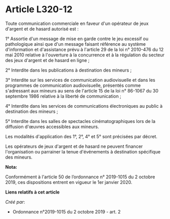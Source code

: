 # Article L320-12

Toute communication commerciale en faveur d'un opérateur de jeux d'argent et de hasard autorisé est :

1° Assortie d'un message de mise en garde contre le jeu excessif ou pathologique ainsi que d'un message faisant référence au
système d'information et d'assistance prévu à l'article 29 de la loi n° 2010-476 du 12 mai 2010 relative à l'ouverture à la
concurrence et à la régulation du secteur des jeux d'argent et de hasard en ligne ;

2° Interdite dans les publications à destination des mineurs ;

3° Interdite sur les services de communication audiovisuelle et dans les programmes de communication audiovisuelle, présentés
comme s'adressant aux mineurs au sens de l'article 15 de la loi n° 86-1067 du 30 septembre 1986 relative à la liberté de
communication ;

4° Interdite dans les services de communications électroniques au public à destination des mineurs ;

5° Interdite dans les salles de spectacles cinématographiques lors de la diffusion d'œuvres accessibles aux mineurs.

Les modalités d'application des 1°, 2°, 4° et 5° sont précisées par décret.

Les opérateurs de jeux d'argent et de hasard ne peuvent financer l'organisation ou parrainer la tenue d'événements à
destination spécifique des mineurs.

**Nota:**

Conformément à l'article 50 de l’ordonnance n° 2019-1015 du 2 octobre 2019, ces dispositions entrent en vigueur le 1er
janvier 2020.

**Liens relatifs à cet article**

_Créé par_:

  - Ordonnance n°2019-1015 du 2 octobre 2019 - art. 2
